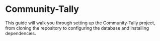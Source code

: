 # Community-Tally

This guide will walk you through setting up the Community-Tally project, from cloning the repository to configuring the database and installing dependencies.
